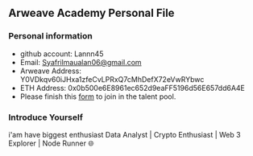 ## Arweave Academy Personal File

### Personal information

- github account: Lannn45
- Email: Syafrilmaualan06@gmail.com
- Arweave Address: Y0VDkqv60iJHxa1zfeCvLPRxQ7cMhDefX72eVwRYbwc
- ETH Address: 0x0b500e6E8961ec652d9eaFF5196d56E657dd6A4E
- Please finish this [form](https://docs.google.com/forms/d/e/1FAIpQLSfWA5fIIcBgmRppm3jNz5vmf9Mai_QMVil-2pO4r7YKn_Zhtw/viewform?usp=sf_link) to join in the talent pool.

### Introduce Yourself
 i'am have biggest enthusiast Data Analyst |  Crypto Enthusiast | Web 3 Explorer | Node Runner 🌐
